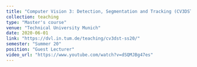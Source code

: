 ```yaml
---
title: "Computer Vision 3: Detection, Segmentation and Tracking (CV3DST) (IN2375)"
collection: teaching
type: "Master's course"
venue: "Technical University Munich"
date: 2020-06-01
link: "https://dvl.in.tum.de/teaching/cv3dst-ss20/"
semester: "Summer 20"
position: "Guest Lecturer"
video_url: "https://www.youtube.com/watch?v=dSQMJBg47es"
---
```




